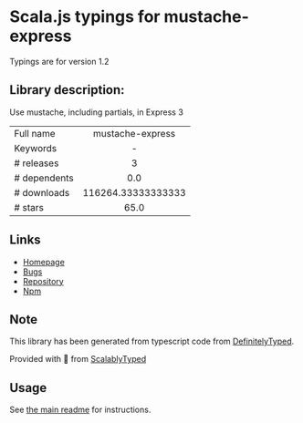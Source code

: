 
# Scala.js typings for mustache-express

Typings are for version 1.2

## Library description:
Use mustache, including partials, in Express 3

|                    |                 |
| ------------------ | :-------------: |
| Full name          | mustache-express |
| Keywords           | - |
| # releases         | 3 |
| # dependents       | 0.0 |
| # downloads        | 116264.33333333333 |
| # stars            | 65.0 |

## Links
- [Homepage](https://github.com/bryanburgers/node-mustache-express#readme)
- [Bugs](https://github.com/bryanburgers/node-mustache-express/issues)
- [Repository](https://github.com/bryanburgers/node-mustache-express)
- [Npm](https://www.npmjs.com/package/mustache-express)
    


## Note
This library has been generated from typescript code from [DefinitelyTyped](https://definitelytyped.org).

Provided with :purple_heart: from [ScalablyTyped](https://github.com/oyvindberg/ScalablyTyped)

## Usage
See [the main readme](../../readme.md) for instructions.


